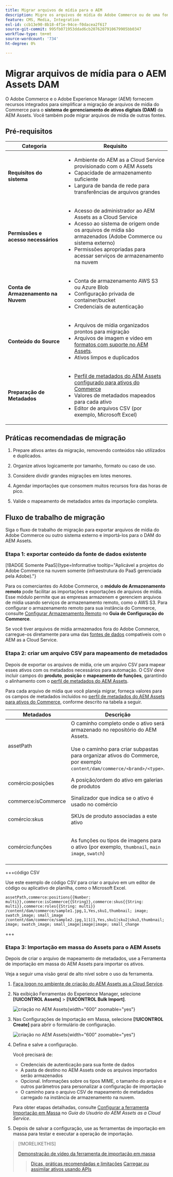 ```yaml
---
title: Migrar arquivos de mídia para o AEM
description: Migre os arquivos de mídia do Adobe Commerce ou de uma fonte externa para o AEM Assets DAM.
feature: CMS, Media, Integration
exl-id: ccb13e90-8b18-4f1e-94ce-f0dacea2f617
source-git-commit: 995fb071953ddad6cb2076207910679905bb0347
workflow-type: tm+mt
source-wordcount: '734'
ht-degree: 0%

---
```


# Migrar arquivos de mídia para o AEM Assets DAM

O Adobe Commerce e o Adobe Experience Manager (AEM) fornecem recursos integrados para simplificar a migração de arquivos de mídia do Commerce para o **sistema de gerenciamento de ativos digitais (DAM)** da AEM Assets. Você também pode migrar arquivos de mídia de outras fontes.

## Pré-requisitos

| Categoria | Requisito |
|----------|-------------|
| **Requisitos do sistema** | <ul><li>Ambiente do AEM as a Cloud Service provisionado com o AEM Assets</li><li>Capacidade de armazenamento suficiente</li><li>Largura de banda de rede para transferências de arquivos grandes</li></ul> |
| **Permissões e acesso necessários** | <ul><li>Acesso de administrador ao AEM Assets as a Cloud Service</li><li>Acesso ao sistema de origem onde os arquivos de mídia são armazenados (Adobe Commerce ou sistema externo)</li><li>Permissões apropriadas para acessar serviços de armazenamento na nuvem</li></ul> |
| **Conta de Armazenamento na Nuvem** | <ul><li>Conta de armazenamento AWS S3 ou Azure Blob</li><li>Configuração privada de container/bucket</li><li>Credenciais de autenticação</li></ul> |
| **Conteúdo do Source** | <ul><li>Arquivos de mídia organizados prontos para migração</li><li>Arquivos de imagem e vídeo em <a href="https://experienceleague.adobe.com/en/docs/experience-manager-cloud-service/content/assets/file-format-support#image-formats">formatos com suporte no AEM Assets</a>.</li><li>Ativos limpos e duplicados</li></li> |
| **Preparação de Metadados** | <ul><li><a href="https://experienceleague.adobe.com/en/docs/commerce-admin/content-design/aem-asset-management/getting-started/aem-assets-configure-aem">Perfil de metadados do AEM Assets configurado para ativos do Commerce</a></li><li>Valores de metadados mapeados para cada ativo</li><li>Editor de arquivos CSV (por exemplo, Microsoft Excel)</li></ul> |

## Práticas recomendadas de migração

1. Prepare ativos antes da migração, removendo conteúdos não utilizados e duplicados.

1. Organize ativos logicamente por tamanho, formato ou caso de uso.

1. Considere dividir grandes migrações em lotes menores.

1. Agendar importações que consomem muitos recursos fora das horas de pico.

1. Valide o mapeamento de metadados antes da importação completa.

## Fluxo de trabalho de migração

Siga o fluxo de trabalho de migração para exportar arquivos de mídia do Adobe Commerce ou outro sistema externo e importá-los para o DAM do AEM Assets.

### Etapa 1: exportar conteúdo da fonte de dados existente

[!BADGE Somente PaaS]{type=Informative tooltip="Aplicável a projetos do Adobe Commerce na nuvem somente (infraestrutura do PaaS gerenciada pela Adobe)."}

Para os comerciantes do Adobe Commerce, o **módulo de Armazenamento remoto** pode facilitar as importações e exportações de arquivos de mídia. Esse módulo permite que as empresas armazenem e gerenciem arquivos de mídia usando serviços de armazenamento remoto, como o AWS S3. Para configurar o armazenamento remoto para sua instância do Commerce, consulte [Configurar Armazenamento Remoto](https://experienceleague.adobe.com/en/docs/commerce-operations/configuration-guide/storage/remote-storage/remote-storage-aws-s3) no **Guia de Configuração do Commerce**.

Se você tiver arquivos de mídia armazenados fora do Adobe Commerce, carregue-os diretamente para uma das [fontes de dados](https://experienceleague.adobe.com/en/docs/experience-manager-cloud-service/content/assets/assets-view/bulk-import-assets-view#prerequisites) compatíveis com o AEM as a Cloud Service.

### Etapa 2: criar um arquivo CSV para mapeamento de metadados

Depois de exportar os arquivos de mídia, crie um arquivo CSV para mapear esses ativos com os metadados necessários para automação. O CSV deve incluir campos do **produto**, **posição** e **mapeamento de funções**, garantindo o alinhamento com o [perfil de metadados do AEM Assets](configure-aem.md#configure-a-metadata-profile).

Para cada arquivo de mídia que você planeja migrar, forneça valores para os campos de metadados incluídos no [perfil de metadados do AEM Assets para ativos do Commerce](configure-aem.md), conforme descrito na tabela a seguir.

| Metadados | Descrição | Valor |
|-------|-------------|--------|
| assetPath | O caminho completo onde o ativo será armazenado no repositório do AEM Assets.<br><br>Use o caminho para criar subpastas para organizar ativos do Commerce, por exemplo `content/dam/commerce/<brand>/<type>`. | `/content/dam/commerce/<sub-folder>/..<filename>` |
| comércio:posições | A posição/ordem do ativo em galerias de produtos | Vários valores numéricos separados por barra vertical (consulte o arquivo csv) |
| commerce:isCommerce | Sinalizador que indica se o ativo é usado no comércio | `Yes` |
| comércio:skus | SKUs de produto associadas a este ativo | Vários valores de string separados por barra vertical (consulte o arquivo csv) |
| comércio:funções | As funções ou tipos de imagens para o ativo (por exemplo, `thumbnail`, `main image`, `swatch`) | Vários valores separados por ponto e vírgula (por exemplo, &quot;miniatura; imagem; imagem_amostra; imagem_pequena&quot;) |

+++código CSV

Use este exemplo de código CSV para criar o arquivo em um editor de código ou aplicativo de planilha, como o Microsoft Excel.

```csv
assetPath,commerce:positions{{Number: multi}},commerce:isCommerce{{String}},commerce:skus{{String: multi}},commerce:roles{{String: multi}}
/content/dam/commerce/sample1.jpg,1,Yes,sku1,thumbnail; image; swatch_image; small_image
/content/dam/commerce/sample2.jpg,1|1|1,Yes,sku1|sku2|sku3,thumbnail; image; swatch_image; small_image|image|image; small_change
```

+++

### Etapa 3: Importação em massa do Assets para o AEM Assets

Depois de criar o arquivo de mapeamento de metadados, use a Ferramenta de importação em massa do AEM Assets para importar os ativos.

Veja a seguir uma visão geral de alto nível sobre o uso da ferramenta.

1. [Faça logon no ambiente de criação do AEM Assets as a Cloud Service](https://experienceleague.adobe.com/en/docs/experience-manager-cloud-service/content/onboarding/journey/aem-users#login-aem).

1. Na exibição Ferramentas do Experience Manager, selecione **[!UICONTROL Assets]** > **[!UICONTROL Bulk Import]**.

   ![criação no AEM Assets](../assets/aem-assets-bulk-import-selection.png){width="600" zoomable="yes"}

1. Nas Configurações de Importação em Massa, selecione **[!UICONTROL Create]** para abrir o formulário de configuração.

   ![criação no AEM Assets](../assets/aem-assets-bulk-import-configuration.png){width="600" zoomable="yes"}

1. Defina e salve a configuração.

   Você precisará de:

   * Credenciais de autenticação para sua fonte de dados
   * A pasta de destino no AEM Assets onde os arquivos importados serão armazenados
   * Opcional. Informações sobre os tipos MIME, o tamanho do arquivo e outros parâmetros para personalizar a configuração de importação
   * O caminho para o arquivo CSV de mapeamento de metadados carregado na instância de armazenamento na nuvem.

   Para obter etapas detalhadas, consulte [Configurar a ferramenta Importação em Massa](https://experienceleague.adobe.com/en/docs/experience-manager-cloud-service/content/assets/manage/add-assets#configure-bulk-ingestor-tool) no *Guia do Usuário do AEM Assets as a Cloud Service*.

1. Depois de salvar a configuração, use as ferramentas de importação em massa para testar e executar a operação de importação.

>[!MORELIKETHIS]
>
> [Demonstração de vídeo da ferramenta de importação em massa](https://experienceleague.adobe.com/en/docs/experience-manager-cloud-service/content/assets/manage/add-assets#asset-bulk-ingestor)
> > [Dicas, práticas recomendadas e limitações](https://experienceleague.adobe.com/en/docs/experience-manager-cloud-service/content/assets/manage/add-assets#tips-limitations)
> > [Carregar ou assimilar ativos usando APIs](https://experienceleague.adobe.com/en/docs/experience-manager-cloud-service/content/assets/admin/developer-reference-material-apis#asset-upload)
